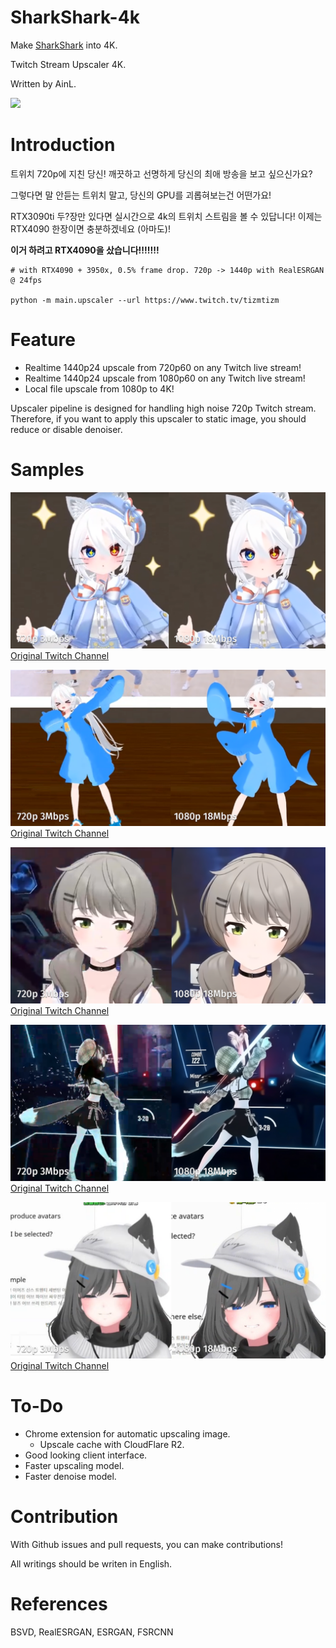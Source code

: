 # SharkShark-4k

Make [SharkShark](https://www.twitch.tv/tizmtizm) into 4K.

Twitch Stream Upscaler 4K.

Written by AinL.

![](https://ifh.cc/g/LjbTr2.jpg)

# Introduction

트위치 720p에 지친 당신! 깨끗하고 선명하게 당신의 최애 방송을 보고 싶으신가요?

그렇다면 말 안듣는 트위치 말고, 당신의 GPU를 괴롭혀보는건 어떤가요!

RTX3090ti 두?장만 있다면 실시간으로 4k의 트위치 스트림을 볼 수 있답니다! 이제는 RTX4090 한장이면 충분하겠네요 (아마도)!

**이거 하려고 RTX4090을 샀습니다!!!!!!!**
```
# with RTX4090 + 3950x, 0.5% frame drop. 720p -> 1440p with RealESRGAN @ 24fps

python -m main.upscaler --url https://www.twitch.tv/tizmtizm
```

# Feature

- Realtime 1440p24 upscale from 720p60 on any Twitch live stream!
- Realtime 1440p24 upscale from 1080p60 on any Twitch live stream!
- Local file upscale from 1080p to 4K!

Upscaler pipeline is designed for handling high noise 720p Twitch stream.
Therefore, if you want to apply this upscaler to static image, you should reduce or disable denoiser.

# Samples

![](./samples/docs/sample1.png)
[Original Twitch Channel](https://www.twitch.tv/tizmtizm)

![](./samples/docs/sample2.png)
[Original Twitch Channel](https://www.twitch.tv/tizmtizm)

![](./samples/docs/sample3.png)
[Original Twitch Channel](https://www.twitch.tv/viichan6)

![](./samples/docs/sample4.png)
[Original Twitch Channel](https://www.twitch.tv/dancingshana)

![](./samples/docs/sample5.png)
[Original Twitch Channel](https://www.twitch.tv/mawang0216)

# To-Do

- Chrome extension for automatic upscaling image.
  - Upscale cache with CloudFlare R2.
- Good looking client interface.
- Faster upscaling model.
- Faster denoise model.

# Contribution

With Github issues and pull requests, you can make contributions!

All writings should be writen in English.

# References

BSVD, RealESRGAN, ESRGAN, FSRCNN
